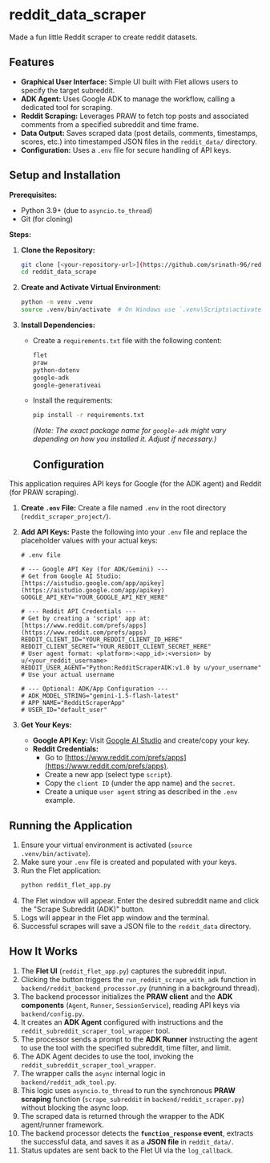 # reddit_data_scraper
Made a fun little Reddit scraper to create reddit datasets. 

## Features

* **Graphical User Interface:** Simple UI built with Flet allows users to specify the target subreddit.
* **ADK Agent:** Uses Google ADK to manage the workflow, calling a dedicated tool for scraping.
* **Reddit Scraping:** Leverages PRAW to fetch top posts and associated comments from a specified subreddit and time frame.
* **Data Output:** Saves scraped data (post details, comments, timestamps, scores, etc.) into timestamped JSON files in the `reddit_data/` directory.
* **Configuration:** Uses a `.env` file for secure handling of API keys.

## Setup and Installation

**Prerequisites:**
* Python 3.9+ (due to `asyncio.to_thread`)
* Git (for cloning)

**Steps:**

1.  **Clone the Repository:**
    ```bash
    git clone [<your-repository-url>](https://github.com/srinath-96/reddit_data_scrape)
    cd reddit_data_scrape
    ```

2.  **Create and Activate Virtual Environment:**
    ```bash
    python -m venv .venv
    source .venv/bin/activate  # On Windows use `.venv\Scripts\activate`
    ```

3.  **Install Dependencies:**
    * Create a `requirements.txt` file with the following content:
        ```txt
        flet
        praw
        python-dotenv
        google-adk
        google-generativeai
        ```
    * Install the requirements:
        ```bash
        pip install -r requirements.txt
        ```
        *(Note: The exact package name for `google-adk` might vary depending on how you installed it. Adjust if necessary.)*

      ## Configuration

This application requires API keys for Google (for the ADK agent) and Reddit (for PRAW scraping).

1.  **Create `.env` File:**
    Create a file named `.env` in the root directory (`reddit_scraper_project/`).

2.  **Add API Keys:**
    Paste the following into your `.env` file and replace the placeholder values with your actual keys:

    ```dotenv
    # .env file

    # --- Google API Key (for ADK/Gemini) ---
    # Get from Google AI Studio: [https://aistudio.google.com/app/apikey](https://aistudio.google.com/app/apikey)
    GOOGLE_API_KEY="YOUR_GOOGLE_API_KEY_HERE"

    # --- Reddit API Credentials ---
    # Get by creating a 'script' app at: [https://www.reddit.com/prefs/apps](https://www.reddit.com/prefs/apps)
    REDDIT_CLIENT_ID="YOUR_REDDIT_CLIENT_ID_HERE"
    REDDIT_CLIENT_SECRET="YOUR_REDDIT_CLIENT_SECRET_HERE"
    # User agent format: <platform>:<app_id>:<version> by u/<your_reddit_username>
    REDDIT_USER_AGENT="Python:RedditScraperADK:v1.0 by u/your_username" # Use your actual username

    # --- Optional: ADK/App Configuration ---
    # ADK_MODEL_STRING="gemini-1.5-flash-latest"
    # APP_NAME="RedditScraperApp"
    # USER_ID="default_user"
    ```

3.  **Get Your Keys:**
    * **Google API Key:** Visit [Google AI Studio](https://aistudio.google.com/app/apikey) and create/copy your key.
    * **Reddit Credentials:**
        * Go to [https://www.reddit.com/prefs/apps](https://www.reddit.com/prefs/apps).
        * Create a new app (select type `script`).
        * Copy the `client ID` (under the app name) and the `secret`.
        * Create a unique `user agent` string as described in the `.env` example.

## Running the Application

1.  Ensure your virtual environment is activated (`source .venv/bin/activate`).
2.  Make sure your `.env` file is created and populated with your keys.
3.  Run the Flet application:
    ```bash
    python reddit_flet_app.py
    ```
4.  The Flet window will appear. Enter the desired subreddit name and click the "Scrape Subreddit (ADK)" button.
5.  Logs will appear in the Flet app window and the terminal.
6.  Successful scrapes will save a JSON file to the `reddit_data` directory.

## How It Works

1.  The **Flet UI** (`reddit_flet_app.py`) captures the subreddit input.
2.  Clicking the button triggers the `run_reddit_scrape_with_adk` function in `backend/reddit_backend_processor.py` (running in a background thread).
3.  The backend processor initializes the **PRAW client** and the **ADK components** (`Agent`, `Runner`, `SessionService`), reading API keys via `backend/config.py`.
4.  It creates an **ADK Agent** configured with instructions and the `reddit_subreddit_scraper_tool_wrapper` tool.
5.  The processor sends a prompt to the **ADK Runner** instructing the agent to use the tool with the specified subreddit, time filter, and limit.
6.  The ADK Agent decides to use the tool, invoking the `reddit_subreddit_scraper_tool_wrapper`.
7.  The wrapper calls the `async` internal logic in `backend/reddit_adk_tool.py`.
8.  This logic uses `asyncio.to_thread` to run the synchronous **PRAW scraping** function (`scrape_subreddit` in `backend/reddit_scraper.py`) without blocking the async loop.
9.  The scraped data is returned through the wrapper to the ADK agent/runner framework.
10. The backend processor detects the **`function_response` event**, extracts the successful data, and saves it as a **JSON file** in `reddit_data/`.
11. Status updates are sent back to the Flet UI via the `log_callback`.
